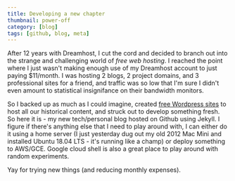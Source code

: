```yaml
---
title: Developing a new chapter
thumbnail: power-off
category: [blog]
tags: [github, blog, meta]
---
```


After 12 years with Dreamhost, I cut the cord and decided to branch out into the strange and challenging world of _free web hosting_. I reached the point where I just wasn't making enough use of my Dreamhost account to just paying $11/month. I was hosting 2 blogs, 2 project domains, and 3 professional sites for a friend, and traffic was so low that I'm sure I didn't even amount to statistical insignifance on their bandwidth monitors.

So I backed up as much as I could imagine, created [free Wordpress sites](http://angrychimp.home.blog) to host all our historical content, and struck out to develop something fresh. So here it is - my new tech/personal blog hosted on Github using Jekyll. I figure if there's anything else that I need to play around with, I can either do it using a home server (I just yesterday dug out my old 2012 Mac Mini and installed Ubuntu 18.04 LTS - it's running like a champ) or deploy something to AWS/GCE. Google cloud shell is also a great place to play around with random experiments.

Yay for trying new things (and reducing monthly expenses).